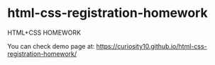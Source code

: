 # html-css-registration-homework

HTML+CSS HOMEWORK

You can check demo page at: https://curiosity10.github.io/html-css-registration-homework/
